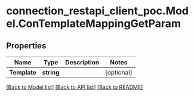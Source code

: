 # connection_restapi_client_poc.Model.ConTemplateMappingGetParam

## Properties

Name | Type | Description | Notes
------------ | ------------- | ------------- | -------------
**Template** | **string** |  | [optional] 

[[Back to Model list]](../README.md#documentation-for-models) [[Back to API list]](../README.md#documentation-for-api-endpoints) [[Back to README]](../README.md)

